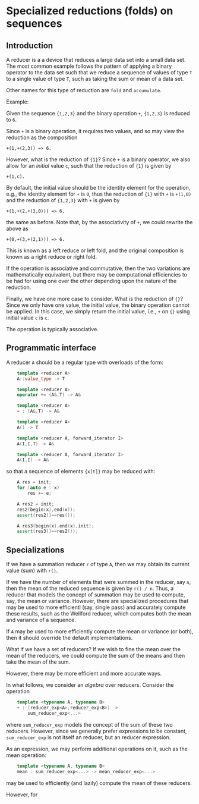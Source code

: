 # Specialized reductions (folds) on sequences

## Introduction

A reducer is a a device that reduces a large data set into a small
data set. The most common example follows the pattern of applying a binary
operator to the data set such that we reduce a sequence of values of type `T`
to a single value of type `T`, such as taking the sum or mean of a data set.

Other names for this type of reduction are `fold` and `accumulate`.

Example:

Given the sequence `{1,2,3}` and the binary operation `+`, `{1,2,3}` is reduced
to `6`.

Since `+` is a binary operation, it requires two values, and so may view the
reduction as the composition

    +(1,+(2,3)) => 6.

However, what is the reduction of `{1}`? Since `+` is a binary operator, we also
allow for an *initial* value `c`, such that the reduction of `{1}` is given by

    +(1,c).

By default, the initial value should be the identity element for the operation,
e.g., the identity element for `+` is `0`, thus the reduction of `{1}` with `+`
is `+(1,0)` and the reduction of `{1,2,3}` with `+` is given by

    +(1,+(2,+(3,0))) => 6,

the same as before. Note that, by the associativity of `+`, we could rewrite the
above as

    +(0,+(3,+(2,1))) => 6.

This is known as a left reduce or left fold, and the original composition is
known as a right reduce or right fold.

If the operation is associative and commutative, then the two variations are
mathematically equivalent, but there may be computational efficiencies
to be had for using one over the other depending upon the nature of the
reduction.

Finally, we have one more case to consider.
What is the reduction of `{}`? Since we only have one value, the initial value,
the binary operation cannot be applied.
In this case, we simply return the initial
value, i.e., `+` on `{}` using initial value `c` is `c`.

The operation is typically associative.

## Programmatic interface

A reducer `A` should be a regular type with overloads of the form:

```cpp
    template <reducer A>
    A::value_type -> T

    template <reducer A>
    operator += (A&,T) -> A&

    template <reducer A>
    = : (A&,T) -> A&

    template <reducer A>
    A() -> T

    template <reducer A, forward_iterator I>
    A(I,I,T) -> A&

    template <reducer A, forward_iterator I>
    A(I,I) -> A&
```

so that a sequence of elements `{x[t]}` may be reduced with:

```cpp
    A res = init;
    for (auto e : x)
        res += e;

    A res2 = init;
    res2(begin(x),end(x));
    assert(res2()==res());

    A res3(begin(x),end(x),init);
    assert(res3()==res2());

```

## Specializations

If we have a summation reducer `r` of type `A`, then we may obtain its
current value (sum) with `r()`.

If we have the number of elements that were summed in the reducer, say `n`,
then the mean of the reduced sequence is given by `r() / n`.
Thus, a reducer that models the concept of summation may be used to
compute, say, the mean or variance.
However, there are specialized procedures that may be used to more efficientl
(say, single pass) and accurately compute these results, such as the Wellford
reducer, which computes both the mean and variance of a sequence.

If `A` may be used to more efficiently compute the mean or variance (or both),
then it should override the default implementations.

What if we have a set of reducers? If we wish to fine the mean over the
mean of the reducers, we could compute the sum of the means and then take
the mean of the sum.

However, there may be more efficient and more accurate ways.

In what follows, we consider an *algebra* over reducers.
Consider the operation

```cpp
    template <typename A, typename B>
    + : (reducer_exp<A>,reducer_exp<B>) ->
        sum_reducer_exp<...>
```

where `sum_reducer_exp` models the concept of the sum of these two reducers. However, since we generally prefer expressions to be constant,
`sum_reducer_exp` is not itself an reducer, but an reducer
expression.

As an expression, we may perform additional operations on it, such as
the mean operation:

```cpp
    template <typename A, typename B>
    mean : sum_reducer_exp<...> -> mean_reducer_exp<...>
```

may be used to efficiently (and lazily) compute the mean of these reducers.

However, for 



